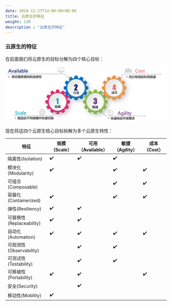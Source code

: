 ```yaml
---
date: 2018-12-27T14:00:00+08:00
title: 云原生的特征
weight: 120
description : "云原生的特征"
---
```


### 云原生的特征

在前面我们将云原生的目标分解为四个核心目标：

![](../images/cloud-native-goals.png)

现在将这四个云原生核心目标拆解为多个云原生特性：

| 特征                     | 规模（Scale） | 可用（Available） | 敏捷（Agility） | 成本（Cost） |
| ------------------------ | ------------- | ----------------- | --------------- | ------------ |
| 隔离性(Isolation)        | ✔️             | ✔️                 | ✔️               |              |
| 模块化(Modularity)       | ✔️             |                   | ✔️               | ✔️            |
| 可组合(Composable)       |               |                   | ✔️               | ✔️            |
| 容器化(Containerized)    | ✔️             |                   | ✔️               | ✔️            |
| 弹性(Resiliency)         | ✔️             | ✔️                 |                 |              |
| 可替换性(Replaceability) | ✔️             | ✔️                 |                 |              |
| 自动化(Automation)       | ✔️             | ✔️                 | ✔️               | ✔️            |
| 可观测性(Observability)  |               | ✔️                 | ✔️               |              |
| 可测试性(Testability)    |               | ✔️                 | ✔️               |              |
| 可移植性(Portability)    | ✔️             | ✔️                 |                 | ✔️            |
| 安全(Security)           |               | ✔️                 |                 |              |
| 移动性(Mobility)         | ✔️             |                   |                 |              |

